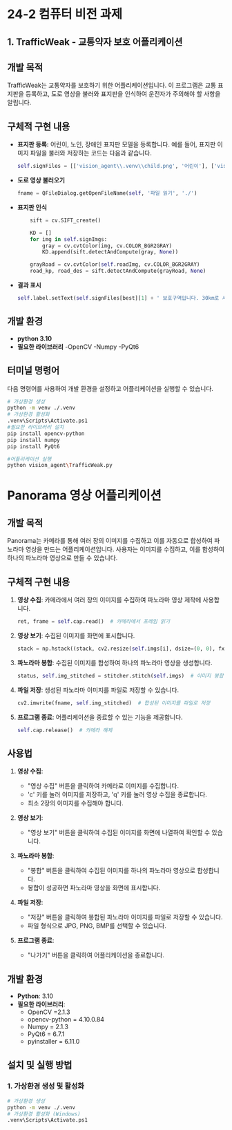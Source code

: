 # 24-2 컴퓨터 비전 과제
## 1. TrafficWeak - 교통약자 보호 어플리케이션

## 개발 목적
TrafficWeak는 교통약자를 보호하기 위한 어플리케이션입니다. 이 프로그램은 교통 표지판을 등록하고, 도로 영상을 불러와 표지판을 인식하여 운전자가 주의해야 할 사항을 알립니다.

## 구체적 구현 내용
- **표지판 등록:** 어린이, 노인, 장애인 표지판 모델을 등록합니다. 예를 들어, 표지판 이미지 파일을 불러와 저장하는 코드는 다음과 같습니다.
  ```python
  self.signFiles = [['vision_agent\\.venv\\child.png', '어린이'], ['vision_agent\\.venv\\elder.png', '노인'], ['vision_agent\\.venv\\disabled.png', '장애인']]
  ```
- **도로 영상 불러오기**
    ```python
    fname = QFileDialog.getOpenFileName(self, '파일 읽기', './')
    ```
- **표지판 인식**
    ```python
        sift = cv.SIFT_create() 

        KD = []  
        for img in self.signImgs:
            gray = cv.cvtColor(img, cv.COLOR_BGR2GRAY)  
            KD.append(sift.detectAndCompute(gray, None))  
    
        grayRoad = cv.cvtColor(self.roadImg, cv.COLOR_BGR2GRAY)  
        road_kp, road_des = sift.detectAndCompute(grayRoad, None)  
    ```    
- **결과 표시**
    ```python
    self.label.setText(self.signFiles[best][1] + ' 보호구역입니다. 30km로 서행하세요.')
    ```

## 개발 환경
- **python 3.10**
- **필요한 라이브러리**
    -OpenCV
    -Numpy
    -PyQt6

## 터미널 명령어
다음 명령어를 사용하여 개발 환경을 설정하고 어플리케이션을 실행할 수 있습니다.
```bash
# 가상환경 생성
python -m venv ./.venv
# 가상환경 활성화
.venv\Scripts\Activate.ps1
#필요한 라이브러리 설치
pip install opencv-python
pip install numpy
pip install PyQt6

#어플리케이션 실행
python vision_agent\TrafficWeak.py
```

# Panorama 영상 어플리케이션

## 개발 목적
Panorama는 카메라를 통해 여러 장의 이미지를 수집하고 이를 자동으로 합성하여 파노라마 영상을 만드는 어플리케이션입니다. 사용자는 이미지를 수집하고, 이를 합성하여 하나의 파노라마 영상으로 만들 수 있습니다.

## 구체적 구현 내용
1. **영상 수집**: 카메라에서 여러 장의 이미지를 수집하여 파노라마 영상 제작에 사용합니다.
    ```python 
    ret, frame = self.cap.read()  # 카메라에서 프레임 읽기
    ```
2. **영상 보기**: 수집된 이미지를 화면에 표시합니다.
    ```python
    stack = np.hstack((stack, cv2.resize(self.imgs[i], dsize=(0, 0), fx=0.25, fy=0.25)))  # 이미지 수평 결합
    ```
3. **파노라마 봉합**: 수집된 이미지를 합성하여 하나의 파노라마 영상을 생성합니다.
    ```python
    status, self.img_stitched = stitcher.stitch(self.imgs)  # 이미지 봉합
    ```
4. **파일 저장**: 생성된 파노라마 이미지를 파일로 저장할 수 있습니다.
    ``` python
    cv2.imwrite(fname, self.img_stitched)  # 합성된 이미지를 파일로 저장
    ```
5. **프로그램 종료**: 어플리케이션을 종료할 수 있는 기능을 제공합니다.
    ```python
    self.cap.release()  # 카메라 해제
    ```
## 사용법
1. **영상 수집**:
   - "영상 수집" 버튼을 클릭하여 카메라로 이미지를 수집합니다.
   - 'c' 키를 눌러 이미지를 저장하고, 'q' 키를 눌러 영상 수집을 종료합니다.
   - 최소 2장의 이미지를 수집해야 합니다.
   
2. **영상 보기**:
   - "영상 보기" 버튼을 클릭하여 수집된 이미지를 화면에 나열하여 확인할 수 있습니다.

3. **파노라마 봉합**:
   - "봉합" 버튼을 클릭하여 수집된 이미지를 하나의 파노라마 영상으로 합성합니다.
   - 봉합이 성공하면 파노라마 영상을 화면에 표시합니다.

4. **파일 저장**:
   - "저장" 버튼을 클릭하여 봉합된 파노라마 이미지를 파일로 저장할 수 있습니다.
   - 파일 형식으로 JPG, PNG, BMP를 선택할 수 있습니다.

5. **프로그램 종료**:
   - "나가기" 버튼을 클릭하여 어플리케이션을 종료합니다.

## 개발 환경
- **Python**: 3.10
- **필요한 라이브러리**:
    - OpenCV =2.1.3
    - opencv-python = 4.10.0.84
    - Numpy = 2.1.3 
    - PyQt6 = 6.7.1
    - pyinstaller = 6.11.0
## 설치 및 실행 방법

### 1. 가상환경 생성 및 활성화
```bash
# 가상환경 생성
python -m venv ./.venv
# 가상환경 활성화 (Windows)
.venv\Scripts\Activate.ps1
